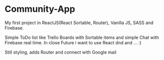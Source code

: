 # Community-App
My first project in ReactJS(React Sortable, Router), Vanilla JS, SASS and Firebase.

Simple ToDo list like Trello Boards with Sortable items and simple Chat with Firebase real time.
In close Future i want to use React dnd and ... :)

Still styling, adds Router and connect with Google mail
